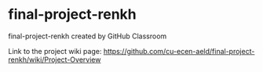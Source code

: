 # final-project-renkh
final-project-renkh created by GitHub Classroom

Link to the project wiki page: https://github.com/cu-ecen-aeld/final-project-renkh/wiki/Project-Overview

